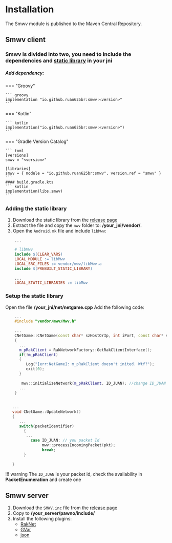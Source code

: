 # Installation

The Smwv module is published to the Maven Central Repository.

## Smwv client

### Smwv is divided into two, you need to include the dependencies and [static library](http://127.0.0.1:8000/Smwv/getting-started/installation/#adding-the-static-library) in your jni

##### Add dependency:

=== "Groovy"

    ``` groovy
    implementation "io.github.ruan625br:smwv:<version>"
    ```

=== "Kotlin"

    ``` kotlin
    implementation("io.github.ruan625br:smwv:<version>")
    ```
=== "Gradle Version Catalog"

    ``` toml
    [versions]
    smwv = "<version>"

    [libraries]
    smwv = { module = "io.github.ruan625br:smwv", version.ref = "smwv" }
    ```
    #### build.gradle.kts
    ``` kotlin
    implementation(libs.smwv)
    ```

### Adding the static library

1. Download the static library from the [release page](https://github.com/Ruan625Br/Smwv/releases)
2. Extract the file and copy the `mwv` folder to: **/your_jni/vendor/**.
3. Open the `Android.mk` file and include `libMwv`:
``` mk
    ...
    
    # libMwv
    include $(CLEAR_VARS)
    LOCAL_MODULE := libMwv
    LOCAL_SRC_FILES := vendor/mwv/libMwv.a
    include $(PREBUILT_STATIC_LIBRARY)
    
    ...
    LOCAL_STATIC_LIBRARIES := libMwv
```

### Setup the static library

Open the file **/your_jni/net/netgame.cpp**
Add the following code:
``` cpp
    ...
    #include "vendor/mwv/Mwv.h"
     
    ...
    CNetGame::CNetGame(const char* szHostOrIp, int iPort, const char* szPlayerName, const char* szPass)
    {
      ...
      m_pRakClient = RakNetworkFactory::GetRakClientInterface();
	  if(!m_pRakClient) 
	  {
	     Log("[err:NetGame]: m_pRakClient doesn't inited. Wtf?");
		 exit(0);
	  }
	  
	   mwv::initializeNetwork(m_pRakClient, ID_JUAN); //change ID_JUAN to another packet Id
      ...
    }
    
    
   ...
   void CNetGame::UpdateNetwork()
   {
      ...
      switch(packetIdentifier)
		{
		 ...
		   case ID_JUAN: // you packet Id
                mwv::processIncomingPacket(pkt);
                break;
		}
   
   }		
``` 

!!! warning
      The `ID_JUAN` is your packet id, check the availability in **PacketEnumeration** and create one

## Smwv server

1. Download the `SMWV.inc` file from the [release page](https://github.com/Ruan625Br/Smwv/releases)
2. Copy to **/your_server/pawno/include/**
3. Install the following plugins:
    - [RakNet](https://github.com/katursis/Pawn.RakNet)
    - [GVar](https://github.com/samp-incognito/samp-gvar-plugin)
    - [json](https://github.com/Southclaws/pawn-json)